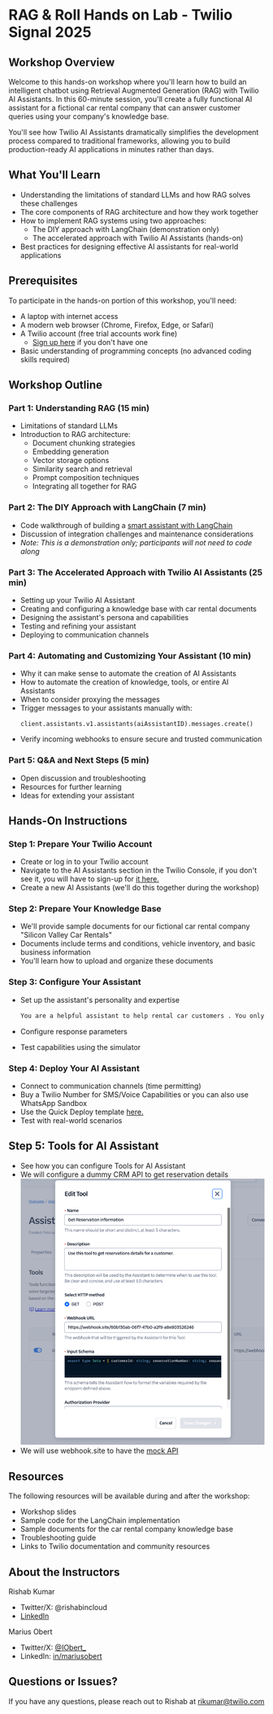 # RAG & Roll Hands on Lab - Twilio Signal 2025

## Workshop Overview

Welcome to this hands-on workshop where you'll learn how to build an intelligent chatbot using Retrieval Augmented Generation (RAG) with Twilio AI Assistants. In this 60-minute session, you'll create a fully functional AI assistant for a fictional car rental company that can answer customer queries using your company's knowledge base.

You'll see how Twilio AI Assistants dramatically simplifies the development process compared to traditional frameworks, allowing you to build production-ready AI applications in minutes rather than days.

## What You'll Learn

- Understanding the limitations of standard LLMs and how RAG solves these challenges
- The core components of RAG architecture and how they work together
- How to implement RAG systems using two approaches:
    - The DIY approach with LangChain (demonstration only)
    - The accelerated approach with Twilio AI Assistants (hands-on)
- Best practices for designing effective AI assistants for real-world applications

## Prerequisites

To participate in the hands-on portion of this workshop, you'll need:

- A laptop with internet access
- A modern web browser (Chrome, Firefox, Edge, or Safari)
- A Twilio account (free trial accounts work fine)
    - [Sign up here](https://twil.io/try-twilio) if you don't have one
- Basic understanding of programming concepts (no advanced coding skills required)

## Workshop Outline

### Part 1: Understanding RAG (15 min)

- Limitations of standard LLMs
- Introduction to RAG architecture:
    - Document chunking strategies
    - Embedding generation
    - Vector storage options
    - Similarity search and retrieval
    - Prompt composition techniques
    - Integrating all together for RAG

### Part 2: The DIY Approach with LangChain (7 min)

- Code walkthrough of building a [smart assistant with LangChain](https://github.com/rishabkumar7/langchain-azure-ai-search-rag)
- Discussion of integration challenges and maintenance considerations
- _Note: This is a demonstration only; participants will not need to code along_

### Part 3: The Accelerated Approach with Twilio AI Assistants (25 min)

- Setting up your Twilio AI Assistant
- Creating and configuring a knowledge base with car rental documents
- Designing the assistant's persona and capabilities
- Testing and refining your assistant
- Deploying to communication channels

### Part 4: Automating and Customizing Your Assistant (10 min)
- Why it can make sense to automate the creation of AI Assistants
- How to automate the creation of knowledge, tools, or entire AI Assistants
- When to consider proxying the messages
- Trigger messages to your assistants manually with:
    ```
    client.assistants.v1.assistants(aiAssistantID).messages.create()
    ```
- Verify incoming webhooks to ensure secure and trusted communication 


### Part 5: Q&A and Next Steps (5 min)

- Open discussion and troubleshooting
- Resources for further learning
- Ideas for extending your assistant

## Hands-On Instructions

### Step 1: Prepare Your Twilio Account

- Create or log in to your Twilio account
- Navigate to the AI Assistants section in the Twilio Console, if you don't see it, you will have to sign-up for [it here.](https://twilioalpha.com/ai-assistants)
- Create a new AI Assistants (we'll do this together during the workshop)

### Step 2: Prepare Your Knowledge Base

- We'll provide sample documents for our fictional car rental company "Silicon Valley Car Rentals"
- Documents include terms and conditions, vehicle inventory, and basic business information
- You'll learn how to upload and organize these documents

### Step 3: Configure Your Assistant

- Set up the assistant's personality and expertise

    ```md
    You are a helpful assistant to help rental car customers . You only rely on the context provided by you and don't make up any other facts. Reply with "I'm afraid I don't have information about this" if you don’t know the answer.
    ```

- Configure response parameters
- Test capabilities using the simulator

### Step 4: Deploy Your AI Assistant

- Connect to communication channels (time permitting)
- Buy a Twilio Number for SMS/Voice Capabilities or you can also use WhatsApp Sandbox
- Use the Quick Deploy template [here.](https://www.twilio.com/code-exchange/ai-assistants-samples)
- Test with real-world scenarios

## Step 5: Tools for AI Assistant

- See how you can configure Tools for AI Assistant
- We will configure a dummy CRM API to get reservation details
![AI Assistant Tools](/files/adding-tool-aia.png)
- We will use webhook.site to have the [mock API](https://webhook.site/)

## Resources

The following resources will be available during and after the workshop:

- Workshop slides
- Sample code for the LangChain implementation
- Sample documents for the car rental company knowledge base
- Troubleshooting guide
- Links to Twilio documentation and community resources

## About the Instructors

Rishab Kumar
 - Twitter/X: @rishabincloud
 - [LinkedIn](https://linked.com/in/rishabkumar7)


Marius Obert
 - Twitter/X: [@IObert_](https://x.com/iobert_)
 - LinkedIn: [in/mariusobert](https://www.linkedin.com/in/mariusobert/)

## Questions or Issues?

If you have any questions, please reach out to Rishab at rikumar@twilio.com
